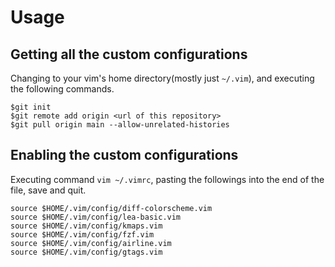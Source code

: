 # Usage
## Getting all the custom configurations
Changing to your vim's home directory(mostly just `~/.vim`), and executing the following commands.
```shell
$git init
$git remote add origin <url of this repository>
$git pull origin main --allow-unrelated-histories
```
## Enabling the custom configurations
Executing command `vim ~/.vimrc`, pasting the followings into the end of the file, save and quit.
```
source $HOME/.vim/config/diff-colorscheme.vim
source $HOME/.vim/config/lea-basic.vim
source $HOME/.vim/config/kmaps.vim
source $HOME/.vim/config/fzf.vim
source $HOME/.vim/config/airline.vim
source $HOME/.vim/config/gtags.vim
```
